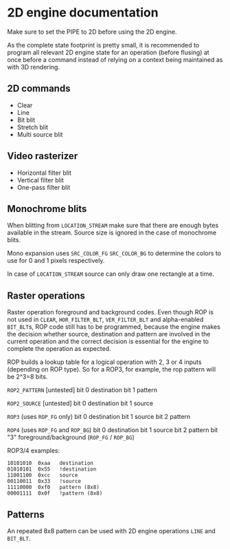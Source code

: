 2D engine documentation
========================

Make sure to set the PIPE to 2D before using the 2D engine.

As the complete state footprint is pretty small, it is recommended to program all relevant
2D engine state for an operation (before flusing) at once before a command instead 
of relying on a context being maintained as with 3D rendering.

2D commands
-----------------

- Clear
- Line
- Bit blit
- Stretch blit
- Multi source blit

Video rasterizer
-----------------

- Horizontal filter blit
- Vertical filter blit
- One-pass filter blit

Monochrome blits
-----------------
     
When blitting from `LOCATION_STREAM` make sure that there are
enough bytes available in the stream.
Source size is ignored in the case of monochrome blits.

Mono expansion uses
`SRC_COLOR_FG`
`SRC_COLOR_BG`
to determine the colors to use for 0 and 1 pixels respectively.

In case of `LOCATION_STREAM` source can only draw one rectangle at a time.

Raster operations
------------------
Raster operation foreground and background codes. Even though ROP
is not used in `CLEAR`, `HOR_FILTER_BLT`, `VER_FILTER_BLT` and alpha-enabled
`BIT_BLT`s, ROP code still has to be programmed, because the engine makes the
decision whether source, destination and pattern are involved in the current
operation and the correct decision is essential for the engine to complete
the operation as expected.

ROP builds a lookup table for a logical operation with 2, 3 or 4 inputs
(depending on ROP type). So for a ROP3, for example, the rop pattern will be
2^3=8 bits.

`ROP2_PATTERN` [untested]
    bit 0 destination
    bit 1 pattern

`ROP2_SOURCE` [untested]
    bit 0 destination
    bit 1 source

`ROP3` (uses `ROP_FG` only)
    bit 0 destination
    bit 1 source
    bit 2 pattern

`ROP4` (uses `ROP_FG` and `ROP_BG`)
    bit 0 destination
    bit 1 source
    bit 2 pattern
    bit "3" foreground/background (`ROP_FG` / `ROP_BG`)
    
ROP3/4 examples:

    10101010  0xaa   destination
    01010101  0x55   !destination
    11001100  0xcc   source
    00110011  0x33   !source
    11110000  0xf0   pattern (8x8)
    00001111  0x0f   !pattern (8x8)

Patterns
---------
An repeated 8x8 pattern can be used with 2D engine operations `LINE` and `BIT_BLT`.


